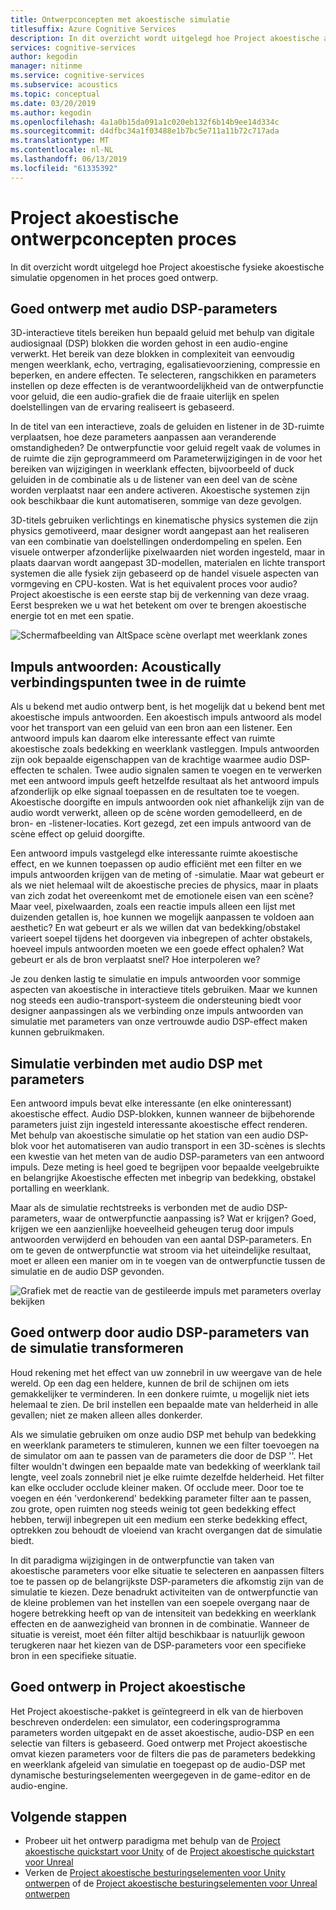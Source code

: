 ```yaml
---
title: Ontwerpconcepten met akoestische simulatie
titlesuffix: Azure Cognitive Services
description: In dit overzicht wordt uitgelegd hoe Project akoestische akoestische simulatie aan het proces goed ontwerp omvat.
services: cognitive-services
author: kegodin
manager: nitinme
ms.service: cognitive-services
ms.subservice: acoustics
ms.topic: conceptual
ms.date: 03/20/2019
ms.author: kegodin
ms.openlocfilehash: 4a1a0b15da091a1c020eb132f6b14b9ee14d334c
ms.sourcegitcommit: d4dfbc34a1f03488e1b7bc5e711a11b72c717ada
ms.translationtype: MT
ms.contentlocale: nl-NL
ms.lasthandoff: 06/13/2019
ms.locfileid: "61335392"
---
```

# <a name="project-acoustics-design-process-concepts"></a>Project akoestische ontwerpconcepten proces

In dit overzicht wordt uitgelegd hoe Project akoestische fysieke akoestische simulatie opgenomen in het proces goed ontwerp.

## <a name="sound-design-with-audio-dsp-parameters"></a>Goed ontwerp met audio DSP-parameters

3D-interactieve titels bereiken hun bepaald geluid met behulp van digitale audiosignaal (DSP) blokken die worden gehost in een audio-engine verwerkt. Het bereik van deze blokken in complexiteit van eenvoudig mengen weerklank, echo, vertraging, egalisatievoorziening, compressie en beperken, en andere effecten. Te selecteren, rangschikken en parameters instellen op deze effecten is de verantwoordelijkheid van de ontwerpfunctie voor geluid, die een audio-grafiek die de fraaie uiterlijk en spelen doelstellingen van de ervaring realiseert is gebaseerd.

In de titel van een interactieve, zoals de geluiden en listener in de 3D-ruimte verplaatsen, hoe deze parameters aanpassen aan veranderende omstandigheden? De ontwerpfunctie voor geluid regelt vaak de volumes in de ruimte die zijn geprogrammeerd om Parameterwijzigingen in de voor het bereiken van wijzigingen in weerklank effecten, bijvoorbeeld of duck geluiden in de combinatie als u de listener van een deel van de scène worden verplaatst naar een andere activeren. Akoestische systemen zijn ook beschikbaar die kunt automatiseren, sommige van deze gevolgen.

3D-titels gebruiken verlichtings en kinematische physics systemen die zijn physics gemotiveerd, maar designer wordt aangepast aan het realiseren van een combinatie van doelstellingen onderdompeling en spelen. Een visuele ontwerper afzonderlijke pixelwaarden niet worden ingesteld, maar in plaats daarvan wordt aangepast 3D-modellen, materialen en lichte transport systemen die alle fysiek zijn gebaseerd op de handel visuele aspecten van vormgeving en CPU-kosten. Wat is het equivalent proces voor audio? Project akoestische is een eerste stap bij de verkenning van deze vraag. Eerst bespreken we u wat het betekent om over te brengen akoestische energie tot en met een spatie.

![Schermafbeelding van AltSpace scène overlapt met weerklank zones](media/reverb-zones-altspace.png)

## <a name="impulse-responses-acoustically-connecting-two-points-in-space"></a>Impuls antwoorden: Acoustically verbindingspunten twee in de ruimte

Als u bekend met audio ontwerp bent, is het mogelijk dat u bekend bent met akoestische impuls antwoorden. Een akoestisch impuls antwoord als model voor het transport van een geluid van een bron aan een listener. Een antwoord impuls kan daarom elke interessante effect van ruimte akoestische zoals bedekking en weerklank vastleggen. Impuls antwoorden zijn ook bepaalde eigenschappen van de krachtige waarmee audio DSP-effecten te schalen. Twee audio signalen samen te voegen en te verwerken met een antwoord impuls geeft hetzelfde resultaat als het antwoord impuls afzonderlijk op elke signaal toepassen en de resultaten toe te voegen. Akoestische doorgifte en impuls antwoorden ook niet afhankelijk zijn van de audio wordt verwerkt, alleen op de scène worden gemodelleerd, en de bron- en -listener-locaties. Kort gezegd, zet een impuls antwoord van de scène effect op geluid doorgifte.

Een antwoord impuls vastgelegd elke interessante ruimte akoestische effect, en we kunnen toepassen op audio efficiënt met een filter en we impuls antwoorden krijgen van de meting of -simulatie. Maar wat gebeurt er als we niet helemaal wilt de akoestische precies de physics, maar in plaats van zich zodat het overeenkomt met de emotionele eisen van een scène? Maar veel, pixelwaarden, zoals een reactie impuls alleen een lijst met duizenden getallen is, hoe kunnen we mogelijk aanpassen te voldoen aan aesthetic? En wat gebeurt er als we willen dat van bedekking/obstakel varieert soepel tijdens het doorgeven via inbegrepen of achter obstakels, hoeveel impuls antwoorden moeten we een goede effect ophalen? Wat gebeurt er als de bron verplaatst snel? Hoe interpoleren we?

Je zou denken lastig te simulatie en impuls antwoorden voor sommige aspecten van akoestische in interactieve titels gebruiken. Maar we kunnen nog steeds een audio-transport-systeem die ondersteuning biedt voor designer aanpassingen als we verbinding onze impuls antwoorden van simulatie met parameters van onze vertrouwde audio DSP-effect maken kunnen gebruikmaken.

## <a name="connecting-simulation-to-audio-dsp-with-parameters"></a>Simulatie verbinden met audio DSP met parameters

Een antwoord impuls bevat elke interessante (en elke oninteressant) akoestische effect. Audio DSP-blokken, kunnen wanneer de bijbehorende parameters juist zijn ingesteld interessante akoestische effect renderen. Met behulp van akoestische simulatie op het station van een audio DSP-blok voor het automatiseren van audio transport in een 3D-scènes is slechts een kwestie van het meten van de audio DSP-parameters van een antwoord impuls. Deze meting is heel goed te begrijpen voor bepaalde veelgebruikte en belangrijke Akoestische effecten met inbegrip van bedekking, obstakel portalling en weerklank.

Maar als de simulatie rechtstreeks is verbonden met de audio DSP-parameters, waar de ontwerpfunctie aanpassing is? Wat er krijgen? Goed, krijgen we een aanzienlijke hoeveelheid geheugen terug door impuls antwoorden verwijderd en behouden van een aantal DSP-parameters. En om te geven de ontwerpfunctie wat stroom via het uiteindelijke resultaat, moet er alleen een manier om in te voegen van de ontwerpfunctie tussen de simulatie en de audio DSP gevonden.

![Grafiek met de reactie van de gestileerde impuls met parameters overlay bekijken](media/acoustic-parameters.png)

## <a name="sound-design-by-transforming-audio-dsp-parameters-from-simulation"></a>Goed ontwerp door audio DSP-parameters van de simulatie transformeren

Houd rekening met het effect van uw zonnebril in uw weergave van de hele wereld. Op een dag een heldere, kunnen de bril de schijnen om iets gemakkelijker te verminderen. In een donkere ruimte, u mogelijk niet iets helemaal te zien. De bril instellen een bepaalde mate van helderheid in alle gevallen; niet ze maken alleen alles donkerder.

Als we simulatie gebruiken om onze audio DSP met behulp van bedekking en weerklank parameters te stimuleren, kunnen we een filter toevoegen na de simulator om aan te passen van de parameters die door de DSP ''. Het filter wouldn't dwingen een bepaalde mate van bedekking of weerklank tail lengte, veel zoals zonnebril niet je elke ruimte dezelfde helderheid. Het filter kan elke occluder occlude kleiner maken. Of occlude meer. Door toe te voegen en één 'verdonkerend' bedekking parameter filter aan te passen, zou grote, open ruimten nog steeds weinig tot geen bedekking effect hebben, terwijl inbegrepen uit een medium een sterke bedekking effect, optrekken zou behoudt de vloeiend van kracht overgangen dat de simulatie biedt.

In dit paradigma wijzigingen in de ontwerpfunctie van taken van akoestische parameters voor elke situatie te selecteren en aanpassen filters toe te passen op de belangrijkste DSP-parameters die afkomstig zijn van de simulatie te kiezen. Deze benadrukt activiteiten van de ontwerpfunctie van de kleine problemen van het instellen van een soepele overgang naar de hogere betrekking heeft op van de intensiteit van bedekking en weerklank effecten en de aanwezigheid van bronnen in de combinatie. Wanneer de situatie is vereist, moet één filter altijd beschikbaar is natuurlijk gewoon terugkeren naar het kiezen van de DSP-parameters voor een specifieke bron in een specifieke situatie.

## <a name="sound-design-in-project-acoustics"></a>Goed ontwerp in Project akoestische

Het Project akoestische-pakket is geïntegreerd in elk van de hierboven beschreven onderdelen: een simulator, een coderingsprogramma parameters worden uitgepakt en de asset akoestische, audio-DSP en een selectie van filters is gebaseerd. Goed ontwerp met Project akoestische omvat kiezen parameters voor de filters die pas de parameters bedekking en weerklank afgeleid van simulatie en toegepast op de audio-DSP met dynamische besturingselementen weergegeven in de game-editor en de audio-engine.

## <a name="next-steps"></a>Volgende stappen
* Probeer uit het ontwerp paradigma met behulp van de [Project akoestische quickstart voor Unity](unity-quickstart.md) of de [Project akoestische quickstart voor Unreal](unreal-quickstart.md)
* Verken de [Project akoestische besturingselementen voor Unity ontwerpen](unity-workflow.md) of de [Project akoestische besturingselementen voor Unreal ontwerpen](unreal-workflow.md)

